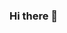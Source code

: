 ### Hi there 👋

<!--
**SalekurPolas/SalekurPolas** is a ✨ _special_ ✨ repository because its `README.md` (this file) appears on your GitHub profile.

Hi, I'm Salekur Rahaman, a Computer Science Student who loves to do fun with AI and Android. I also work on PHP and Laravel for some of my school and personal projects. I love to play games and travel with friends.

Here are some ideas to get you started:

- 🔭 I’m currently working on a project called [Lagbe](https://github.com/LagbeDev)
- 🌱 I’m currently learning Laravel.
- 👯 I’m looking to collaborate on AI, Android, and Laravel. 
- 🤔 I’m looking for help with Job to sustain in this world.
- 💬 Ask me about ...
- 📫 How to reach me: [Email](mailto:salekur19@gmail.com)
- 😄 Pronouns: ...
- ⚡ Fun fact: I forget to eat and sometimes sleep during my ongoing project, but I don't forget to play games.
-->
